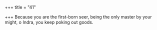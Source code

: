 +++
title = "41"

+++
Because you are the first-born seer, being the only master by your might, o Indra, you keep poking out goods.  